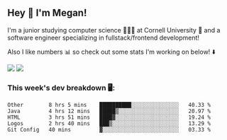 ## Hey 👋 I'm Megan! 
I'm a junior studying computer science 👩🏻‍💻 at Cornell University 🐻 and a software engineer specializing in fullstack/frontend development!

Also I like numbers 📊 so check out some stats I'm working on below! ⬇️

<img src="https://github-readme-stats.meganyin13.vercel.app/api?username=meganyin13&show_icons=true&hide=stars&count_private=true" />

<img src="https://github-readme-stats.meganyin13.vercel.app/api/top-langs/?username=meganyin13&layout=compact&hide=Jupyter%20Notebook" />

### This week's dev breakdown 🖥:
<!--START_SECTION:waka-->
```text
Other        8 hrs 5 mins    ██████████░░░░░░░░░░░░░░░   40.33 % 
Java         4 hrs 12 mins   █████▒░░░░░░░░░░░░░░░░░░░   20.97 % 
HTML         3 hrs 51 mins   ████▓░░░░░░░░░░░░░░░░░░░░   19.24 % 
Logos        2 hrs 40 mins   ███▒░░░░░░░░░░░░░░░░░░░░░   13.29 % 
Git Config   40 mins         ▓░░░░░░░░░░░░░░░░░░░░░░░░   03.33 % 
```
<!--END_SECTION:waka-->
